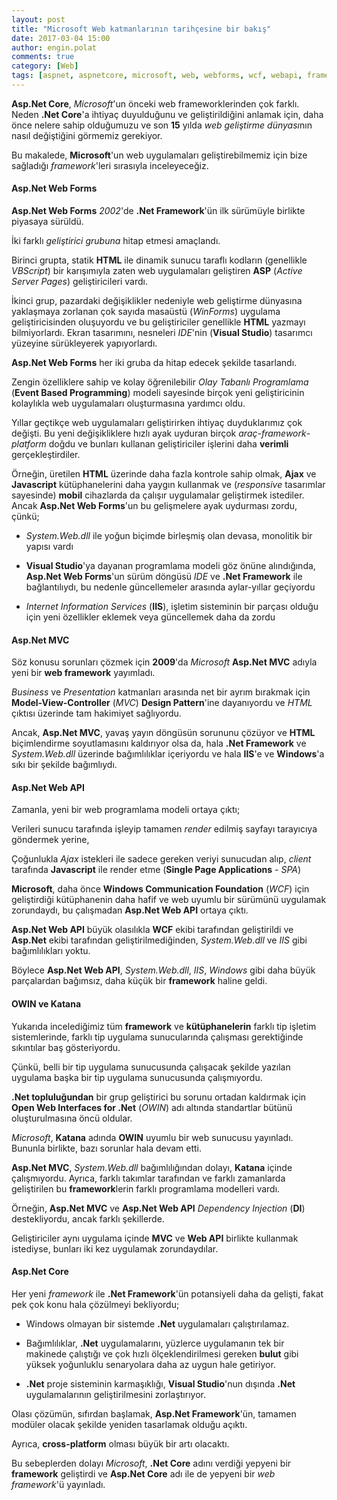```yaml
---
layout: post
title: "Microsoft Web katmanlarının tarihçesine bir bakış"
date: 2017-03-04 15:00
author: engin.polat
comments: true
category: [Web]
tags: [aspnet, aspnetcore, microsoft, web, webforms, wcf, webapi, framework, iis, cross-platform, ajax, spa, javascript, mvc, html, owin, katana]
---
```

**Asp.Net Core**, *Microsoft*'un önceki web frameworklerinden çok farklı. Neden **.Net Core**'a ihtiyaç duyulduğunu ve geliştirildiğini anlamak için, daha önce nelere sahip olduğumuzu ve son **15** yılda *web geliştirme dünyası*nın nasıl değiştiğini görmemiz gerekiyor.

Bu makalede, **Microsoft**'un web uygulamaları geliştirebilmemiz için bize sağladığı *framework*'leri sırasıyla inceleyeceğiz.

<h4>Asp.Net Web Forms</h4>

**Asp.Net Web Forms** *2002*'de **.Net Framework**'ün ilk sürümüyle birlikte piyasaya sürüldü.

İki farklı *geliştirici grubuna* hitap etmesi amaçlandı.

Birinci grupta, statik **HTML** ile dinamik sunucu taraflı kodların (genellikle *VBScript*) bir karışımıyla zaten web uygulamaları geliştiren **ASP** (*Active Server Pages*) geliştiricileri vardı.

İkinci grup, pazardaki değişiklikler nedeniyle web geliştirme dünyasına yaklaşmaya zorlanan çok sayıda masaüstü (*WinForms*) uygulama geliştiricisinden oluşuyordu ve bu geliştiriciler genellikle **HTML** yazmayı bilmiyorlardı. Ekran tasarımını, nesneleri *IDE*'nin (**Visual Studio**) tasarımcı yüzeyine sürükleyerek yapıyorlardı.

**Asp.Net Web Forms** her iki gruba da hitap edecek şekilde tasarlandı.

Zengin özelliklere sahip ve kolay öğrenilebilir *Olay Tabanlı Programlama* (**Event Based Programming**) modeli sayesinde birçok yeni geliştiricinin kolaylıkla web uygulamaları oluşturmasına yardımcı oldu.

Yıllar geçtikçe web uygulamaları geliştirirken ihtiyaç duyduklarımız çok değişti. Bu yeni değişikliklere hızlı ayak uyduran birçok *araç*-*framework*-*platform* doğdu ve bunları kullanan geliştiriciler işlerini daha **verimli** gerçekleştirdiler.

Örneğin, üretilen **HTML** üzerinde daha fazla kontrole sahip olmak, **Ajax** ve **Javascript** kütüphanelerini daha yaygın kullanmak ve (*responsive* tasarımlar sayesinde) **mobil** cihazlarda da çalışır uygulamalar geliştirmek istediler. Ancak **Asp.Net Web Forms**'un bu gelişmelere ayak uydurması zordu, çünkü;

* *System.Web.dll* ile yoğun biçimde birleşmiş olan devasa, monolitik bir yapısı vardı

* **Visual Studio**'ya dayanan programlama modeli göz önüne alındığında, **Asp.Net Web Forms**'un sürüm döngüsü *IDE* ve **.Net Framework** ile bağlantılıydı, bu nedenle güncellemeler arasında aylar-yıllar geçiyordu

* *Internet Information Services* (**IIS**), işletim sisteminin bir parçası olduğu için yeni özellikler eklemek veya güncellemek daha da zordu

<h4>Asp.Net MVC</h4>

Söz konusu sorunları çözmek için **2009**'da *Microsoft* **Asp.Net MVC** adıyla yeni bir **web framework** yayımladı.

*Business* ve *Presentation* katmanları arasında net bir ayrım bırakmak için **Model-View-Controller** (*MVC*) **Design Pattern**'ine dayanıyordu ve *HTML* çıktısı üzerinde tam hakimiyet sağlıyordu.

Ancak, **Asp.Net MVC**, yavaş yayın döngüsün sorununu çözüyor ve **HTML** biçimlendirme soyutlamasını kaldırıyor olsa da, hala **.Net Framework** ve *System.Web.dll* üzerinde bağımlılıklar içeriyordu ve hala **IIS**'e ve **Windows**'a sıkı bir şekilde bağımlıydı.

<h4>Asp.Net Web API</h4>

Zamanla, yeni bir web programlama modeli ortaya çıktı;

Verileri sunucu tarafında işleyip tamamen *render* edilmiş sayfayı tarayıcıya göndermek yerine,

Çoğunlukla *Ajax* istekleri ile sadece gereken veriyi sunucudan alıp, *client* tarafında **Javascript** ile render etme (**Single Page Applications** - *SPA*)

**Microsoft**, daha önce **Windows Communication Foundation** (*WCF*) için geliştirdiği kütüphanenin daha hafif ve web uyumlu bir sürümünü uygulamak zorundaydı, bu çalışmadan **Asp.Net Web API** ortaya çıktı.

**Asp.Net Web API** büyük olasılıkla **WCF** ekibi tarafından geliştirildi ve **Asp.Net** ekibi tarafından geliştirilmediğinden, *System.Web.dll* ve *IIS* gibi bağımlılıkları yoktu.

Böylece **Asp.Net Web API**, *System.Web.dll*, *IIS*, *Windows* gibi daha büyük parçalardan bağımsız, daha küçük bir **framework** haline geldi.

<h4>OWIN ve Katana</h4>

Yukarıda incelediğimiz tüm **framework** ve **kütüphanelerin** farklı tip işletim sistemlerinde, farklı tip uygulama sunucularında çalışması gerektiğinde sıkıntılar baş gösteriyordu.

Çünkü, belli bir tip uygulama sunucusunda çalışacak şekilde yazılan uygulama başka bir tip uygulama sunucusunda çalışmıyordu.

**.Net topluluğundan** bir grup geliştirici bu sorunu ortadan kaldırmak için **Open Web Interfaces for .Net** (*OWIN*) adı altında standartlar bütünü oluşturulmasına öncü oldular.

*Microsoft*, **Katana** adında **OWIN** uyumlu bir web sunucusu yayınladı. Bununla birlikte, bazı sorunlar hala devam etti.

**Asp.Net MVC**, *System.Web.dll* bağımlılığından dolayı, **Katana** içinde çalışmıyordu. Ayrıca, farklı takımlar tarafından ve farklı zamanlarda geliştirilen bu **framework**lerin farklı programlama modelleri vardı.

Örneğin, **Asp.Net MVC** ve **Asp.Net Web API** *Dependency Injection* (**DI**) destekliyordu, ancak farklı şekillerde.

Geliştiriciler aynı uygulama içinde **MVC** ve **Web API** birlikte kullanmak istediyse, bunları iki kez uygulamak zorundaydılar.

<h4>Asp.Net Core</h4>

Her yeni *framework* ile **.Net Framework**'ün potansiyeli daha da gelişti, fakat pek çok konu hala çözülmeyi bekliyordu;

* Windows olmayan bir sistemde **.Net** uygulamaları çalıştırılamaz.

* Bağımlılıklar, **.Net** uygulamalarını, yüzlerce uygulamanın tek bir makinede çalıştığı ve çok hızlı ölçeklendirilmesi gereken **bulut** gibi yüksek yoğunluklu senaryolara daha az uygun hale getiriyor.

* **.Net** proje sisteminin karmaşıklığı, **Visual Studio**'nun dışında **.Net** uygulamalarının geliştirilmesini zorlaştırıyor.

Olası çözümün, sıfırdan başlamak, **Asp.Net Framework**'ün, tamamen modüler olacak şekilde yeniden tasarlamak olduğu açıktı.

Ayrıca, **cross-platform** olması büyük bir artı olacaktı.

Bu sebeplerden dolayı *Microsoft*, **.Net Core** adını verdiği yepyeni bir **framework** geliştirdi ve **Asp.Net Core** adı ile de yepyeni bir *web framework*'ü yayınladı.